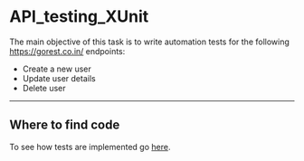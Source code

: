 # API_testing_XUnit

The main objective of this task is to write automation tests for the following https://gorest.co.in/ endpoints:

- Create a new user
- Update user details
- Delete user

---

## Where to find code

To see how tests are implemented go [here](https://github.com/m-radman/API_testing_XUnit/tree/master/Tests).
